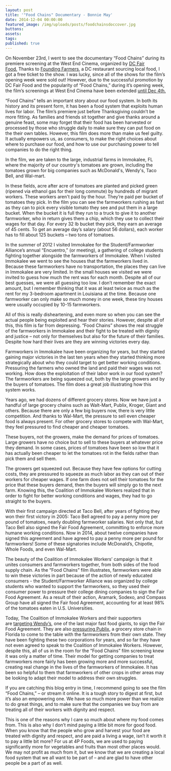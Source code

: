 ```yaml
---
layout: post
title: '"Food Chains" Documentary - Bonnie May'
date: 2014-12-04 00:00:00
featured_image: /img/uploads/posts/foodchainsdoccover.jpg
buttons:
assets:
tags:
published: true
---
```


<div class="editable"><p>On November 23rd, I went to see the documentary &ldquo;Food Chains&rdquo; during its premiere screening at the West End Cinema, organized by&nbsp;<a href="http://dcfairfood.org/">DC Fair Food.</a>&nbsp;Thanks to&nbsp;<a href="http://www.wearefoundingfarmers.com/">Founding Farmers</a>, a DC restaurant sourcing local food, I got a free ticket to the show. I was lucky, since all of the shows for the film&rsquo;s opening week were sold out! However, due to the successful promotion by DC Fair Food and the popularity of &ldquo;Food Chains,&rdquo; during it&rsquo;s opening week, the film&rsquo;s screenings at West End Cinema have been extended&nbsp;<a href="http://dcfairfood.org/2014/11/26/extended-screening/">until Dec 4th.</a></p><p>&ldquo;Food Chains&rdquo; tells an important story about our food system. In both its history and its present form, it has been a food system that exploits human lives for labor. The film&rsquo;s premiere just before Thanksgiving couldn&rsquo;t be more fitting. As families and friends sit together and give thanks around a genuine feast, some may forget that their food has been harvested or processed by those who struggle daily to make sure they can put food on the their own tables. However, this film does more than make us feel guilty. It actually empowers us, as consumers, to make the right choices about where to purchase our food, and how to use our purchasing power to tell companies to do the right thing.</p><p>In the film, we are taken to the large, industrial farms in Immokalee, FL where the majority of our country's tomatoes are grown, including the tomatoes grown for big companies such as McDonald's, Wendy's, Taco Bell, and Wal-mart.</p><p>In these fields, acre after acre of tomatoes are planted and picked green (ripened via ethanol gas for their long commute) by hundreds of migrant workers. These workers aren't paid by the hour. They&rsquo;re paid per bucket of tomatoes they pick. In the film you can see the farmworkers rushing as fast as they can to pick every visible tomato they see and put them in a large bucket. When the bucket it is full they run to a truck to give it to another farmworker, who in return gives them a chip, which they use to collect their wages for that day. For every 32 lb bucket they pick, they earn an average of 45 cents. To get an average day&rsquo;s salary (about 56 dollars), each worker has to fill about 125 buckets &ndash; two tons of tomatoes.</p><p>In the summer of 2012 I visited Immokalee for the Student/Farmworker Alliance&rsquo;s annual &ldquo;Encuentro,&rdquo; (or meeting), a gathering of college students fighting together alongside the farmworkers of Immokalee. When I visited Immokalee we went to see the houses that the farmworkers lived in. Because these farmworkers have no transportation, the places they can live in Immokalee are very limited. In the small houses we visited we were invited to guess how much the rent was for each month. Despite all of our best guesses, we were all guessing too low. I don&rsquo;t remember the exact amount, but I remember thinking that it was at least twice as much as the rent for my 3-bedroom apartment in Louisiana at the time. Because one farmworker can only make so much money in one week, these tiny houses were usually occupied by 10-15 farmworkers.</p><p>All of this is really disheartening, and even more so when you can see the actual people being exploited and hear their stories. However, despite all of this, this film is far from depressing. &ldquo;Food Chains&rdquo; shows the real struggle of the farmworkers in Immokalee and their fight to be treated with dignity and justice &ndash; not only for themselves but also for the future of their families. Despite how hard their lives are they are winning victories every day.</p><p>Farmworkers in Immokalee have been organizing for years, but they started gaining major victories in the last ten years when they started thinking more strategically about who they could target to get better working conditions. Pressuring the farmers who owned the land and paid their wages was not working. How does the exploitation of their labor work in our food system? The farmworkers are being squeezed out, both by the large growers and by the buyers of tomatoes. The film does a great job illustrating how this system works.</p><p>Years ago, we had dozens of different grocery stores. ​Now we have just a handful of large grocery chains such as Walt-Mart, Publix, Kroger, Giant and others. Because there are only a few big buyers now, there is very little competition. And thanks to Wal-Mart, the pressure to sell even cheaper food is always present. For other grocery stores to compete with Wal-Mart, they feel pressured to find cheaper and cheaper tomatoes.</p><p>These buyers, not the growers, make the demand for prices of tomatoes. Large growers have no choice but to sell to these buyers at whatever price they demand. In some cases, prices of tomatoes have been so low that it has actually been cheaper to let the tomatoes rot in the fields rather than pick them and sell them.</p><p>The growers get squeezed out. Because they have few options for cutting costs, they are pressured to squeeze as much labor as they can out of their workers for cheaper wages. If one farm does not sell their tomatoes for the price that these buyers demand, then the buyers will simply go to the next farm. Knowing this, the Coalition of Immokalee Workers realized that in order to fight for better working conditions and wages, they had to go straight to the buyers.</p><p>With their first campaign directed at Taco Bell, after years of fighting they won their first victory in 2005: Taco Bell agreed to pay a penny more per pound of tomatoes, nearly doubling farmworker salaries. Not only that, but Taco Bell also signed the Fair Food Agreement, committing to enforce more humane working conditions. Now in 2014, about twelve companies have signed this agreement and have agreed to pay a penny more per pound for farmworkers! Some of these signatories include McDonald&rsquo;s, Chipotle, Whole Foods, and even Wal-Mart.</p><p>The beauty of the Coalition of Immokalee Workers&rsquo; campaign is that it unites consumers and farmworkers together, from both sides of the food supply chain. As the &ldquo;Food Chains&rdquo; film illustrates, farmworkers were able to win these victories in part because of the action of newly educated consumers - the Student/Farmworker Alliance was organized by college students who wanted to support the farmworkers, so they used their consumer power to pressure their college dining companies to sign the Fair Food Agreement. As a result of their action, Aramark, Sodexo, and Compass Group have all signed the Fair food Agreement, accounting for at least 98% of the tomatoes eaten in U.S. Universities.</p><p>Today, The Coalition of Immokalee Workers and their supporters are&nbsp;<a href="http://ciw-online.org/wendys/">targeting Wendy&rsquo;s</a>, one of the last major fast food giants, to sign the Fair Food Agreement. They are also&nbsp;<a href="http://ciw-online.org/publix/">pressuring Publix</a>, a grocery store chain in Florida to come to the table with the farmworkers from their own state. They have been fighting these two corporations for years, and so far they have not even agreed to speak to the Coalition of Immokalee Workers. However, despite this, all of us in the room for the &ldquo;Food Chains&rdquo; film screening knew it was only a matter of time. Their model for getting companies to treat farmworkers more fairly has been growing more and more successful, creating real change in the lives of the farmworkers of Immokalee. It has been so helpful to them that farmworkers of other crops in other areas may be looking to adapt their model to address their own struggles.</p><p>If you are catching this blog entry in time, I recommend going to see the film &ldquo;Food Chains,&rdquo; &ndash; or stream it online. It is a tough story to digest at first, but it&rsquo;s also an empowering one. We have so much more power than we realize to do great things, and to make sure that the companies we buy from are treating all of their workers with dignity and respect.</p><p>This is one of the reasons why I care so much about where my food comes from. This is also why I don&rsquo;t mind paying a little bit more for good food. When you know that the people who grow and harvest your food are treated with dignity and respect, and are paid a living a wage, isn&rsquo;t it worth it to pay a little bit more? For us at 4P Foods, we are used to paying significantly more for vegetables and fruits than most other places would. We may not profit as much from it, but we know that we are creating a local food system that we all want to be part of &ndash; and are glad to have other people be a part of as well.</p><p>&nbsp;</p><p>&nbsp;</p></div>